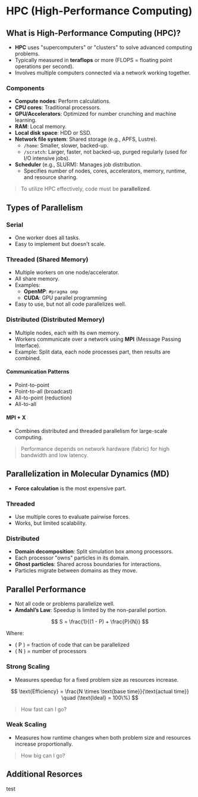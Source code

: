 
# HPC (High-Performance Computing)

## What is High-Performance Computing (HPC)?

- **HPC** uses "supercomputers" or "clusters" to solve advanced computing problems.
- Typically measured in **teraflops** or more (FLOPS = floating point operations per second).
- Involves multiple computers connected via a network working together.

### Components

- **Compute nodes**: Perform calculations.
- **CPU cores**: Traditional processors.
- **GPU/Accelerators**: Optimized for number crunching and machine learning.
- **RAM**: Local memory.
- **Local disk space**: HDD or SSD.
- **Network file system**: Shared storage (e.g., APFS, Lustre).
  - `/home`: Smaller, slower, backed-up.
  - `/scratch`: Larger, faster, not backed-up, purged regularly (used for I/O intensive jobs).
- **Scheduler** (e.g., SLURM): Manages job distribution.
  - Specifies number of nodes, cores, accelerators, memory, runtime, and resource sharing.

> To utilize HPC effectively, code must be **parallelized**.

## Types of Parallelism

### **Serial**

- One worker does all tasks.
- Easy to implement but doesn't scale.

### **Threaded (Shared Memory)**

- Multiple workers on one node/accelerator.
- All share memory.
- Examples:
  - **OpenMP**: `#pragma omp`
  - **CUDA**: GPU parallel programming
- Easy to use, but not all code parallelizes well.

### **Distributed (Distributed Memory)**

- Multiple nodes, each with its own memory.
- Workers communicate over a network using **MPI** (Message Passing Interface).
- Example: Split data, each node processes part, then results are combined.

#### Communication Patterns

- Point-to-point
- Point-to-all (broadcast)
- All-to-point (reduction)
- All-to-all

#### **MPI + X**

- Combines distributed and threaded parallelism for large-scale computing.

> Performance depends on network hardware (fabric) for high bandwidth and low latency.

## Parallelization in Molecular Dynamics (MD)

- **Force calculation** is the most expensive part.

### Threaded

- Use multiple cores to evaluate pairwise forces.
- Works, but limited scalability.

### Distributed

- **Domain decomposition**: Split simulation box among processors.
- Each processor "owns" particles in its domain.
- **Ghost particles**: Shared across boundaries for interactions.
- Particles migrate between domains as they move.

## Parallel Performance

- Not all code or problems parallelize well.
- **Amdahl’s Law**: Speedup is limited by the non-parallel portion.

$$
S = \frac{1}{(1 - P) + \frac{P}{N}}
$$

Where:

- \( P \) = fraction of code that can be parallelized
- \( N \) = number of processors

### **Strong Scaling**

- Measures speedup for a fixed problem size as resources increase.

$$
\text{Efficiency} = \frac{N \times \text{base time}}{\text{actual time}} \quad (\text{Ideal} = 100\%)
$$

> How fast can I go?

### **Weak Scaling**

- Measures how runtime changes when both problem size and resources increase proportionally.

> How big can I go?

## Additional Resorces

 test
